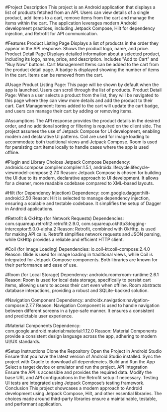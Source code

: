 #Project Description 
This project is an Android application that displays a list of products fetched from an API. Users can view details of a single product, add items to a cart, remove items from the cart and manage the items within the cart. The application leverages modern Android development practices, including Jetpack Compose, Hilt for dependency injection, and Retrofit for API communication.

#Features
 Product Listing Page Displays a list of products in the order they appear in the API response. Shows the product logo, name, and price. Product Detail Page Displays detailed information about a selected product, including its logo, name, price, and description. Includes "Add to Cart" and "Buy Now" buttons. Cart Management Items can be added to the cart from the product detail page. A badge is displayed showing the number of items in the cart. Items can be removed from the cart.

#Usage
 Product Listing Page: This page will be shown by default when the app is launched. Users can scroll through the list of products. Product Detail Page: When a user selects a product from the list, they will be navigated to this page where they can view more details and add the product to their cart. Cart Management: Items added to the cart will update the cart badge, and users can manage their cart by adding or removing items.

#Assumptions
 The API response provides the product details in the desired order, and no additional sorting or filtering is required on the client side. The project assumes the use of Jetpack Compose for UI development, enabling modern and declarative UI patterns. Coil are used for image loading to accommodate both traditional views and Jetpack Compose. Room is used for persisting cart items locally to handle cases where the app is used offline.

#Plugin and Library Choices
 Jetpack Compose Dependency: androidx.compose.compiler:compiler:1.5.1, androidx.lifecycle:lifecycle-viewmodel-compose:2.7.0 Reason: Jetpack Compose is chosen for building the UI due to its modern, declarative approach to UI development. It allows for a cleaner, more readable codebase compared to XML-based layouts.

#Hilt (for Dependency Injection) Dependency: com.google.dagger:hilt-android:2.50 Reason: Hilt is selected to manage dependency injection, ensuring a scalable and testable codebase. It simplifies the setup of Dagger in Android applications.

#Retrofit & OkHttp (for Network Requests) Dependencies: com.squareup.retrofit2:retrofit:2.9.0, com.squareup.okhttp3:logging-interceptor:5.0.0-alpha.2 Reason: Retrofit, combined with OkHttp, is used for making API calls. Retrofit simplifies network requests and JSON parsing, while OkHttp provides a reliable and efficient HTTP client.

#Coil (for Image Loading) Dependencies: io.coil-kt:coil-compose:2.4.0 Reason: Glide is used for image loading in traditional views, while Coil is integrated for Jetpack Compose components. Both libraries are known for their performance and ease of use.

#Room (for Local Storage) Dependency: androidx.room:room-runtime:2.6.1 Reason: Room is used for local data storage, specifically to persist cart items, allowing users to access their cart even when offline. Room abstracts database interactions, providing a robust and SQLite-backed solution.

#Navigation Component Dependency: androidx.navigation:navigation-compose:2.7.7 Reason: Navigation Component is used to handle navigation between different screens in a type-safe manner. It ensures a consistent and predictable user experience.

#Material Components Dependency: com.google.android.material:material:1.12.0 Reason: Material Components provide a consistent design language across the app, adhering to modern UI/UX standards.

#Setup Instructions Clone the Repository Open the Project in Android Studio Ensure that you have the latest version of Android Studio installed. Sync the project with Gradle to download all dependencies. Build and Run the App Select a target device or emulator and run the project. API Integration Ensure the API is accessible and provides the required data. Modify the base URL and API configurations in the Retrofit setup if necessary. Testing UI tests are integrated using Jetpack Compose’s testing framework. Conclusion This project showcases a modern approach to Android development using Jetpack Compose, Hilt, and other essential libraries. The choices made around third-party libraries ensure a maintainable, testable, and performant application.
